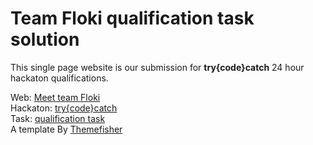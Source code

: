 Team Floki qualification task solution
========

This single page website is our submission for <b>try{code}catch</b> 24 hour hackaton qualifications.

Web: <a href="http://floki.top/" target="_blank">Meet team Floki</a><br/>
Hackaton: <a href="http://www.trycodecatch.com/" target="_blank"> try{code}catch </a><br/>
Task: [qualification task](qualification_task.pdf)<br/>
A template By <a href="http://www.themefisher.com" target="_blank">Themefisher</a>
